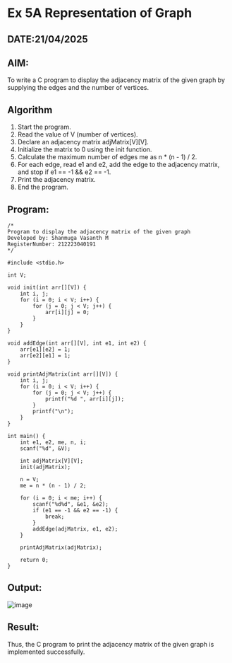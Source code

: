 # Ex 5A Representation of Graph
## DATE:21/04/2025
## AIM:
To write a C program to display the adjacency matrix of the given graph by supplying the edges and the number of vertices.

## Algorithm
1. Start the program.
2. Read the value of V (number of vertices).
3. Declare an adjacency matrix adjMatrix[V][V].
4. Initialize the matrix to 0 using the init function.
5. Calculate the maximum number of edges me as n * (n - 1) / 2.
6. For each edge, read e1 and e2, add the edge to the adjacency matrix, and stop if e1 == -1 && e2 == -1.
7. Print the adjacency matrix.
8. End the program.

## Program:
```
/*
Program to display the adjacency matrix of the given graph
Developed by: Shanmuga Vasanth M
RegisterNumber: 212223040191
*/

#include <stdio.h>

int V;

void init(int arr[][V]) {
    int i, j;
    for (i = 0; i < V; i++) {
        for (j = 0; j < V; j++) {
            arr[i][j] = 0;
        }
    }
}

void addEdge(int arr[][V], int e1, int e2) {
    arr[e1][e2] = 1;
    arr[e2][e1] = 1;
}

void printAdjMatrix(int arr[][V]) {
    int i, j;
    for (i = 0; i < V; i++) {
        for (j = 0; j < V; j++) {
            printf("%d ", arr[i][j]);
        }
        printf("\n");
    }
}

int main() {
    int e1, e2, me, n, i;
    scanf("%d", &V);

    int adjMatrix[V][V];
    init(adjMatrix);

    n = V;
    me = n * (n - 1) / 2;

    for (i = 0; i < me; i++) {
        scanf("%d%d", &e1, &e2);
        if (e1 == -1 && e2 == -1) {
            break;
        }
        addEdge(adjMatrix, e1, e2);
    }

    printAdjMatrix(adjMatrix);

    return 0;
}

```

## Output:

![image](https://github.com/user-attachments/assets/b2313ef0-0ec6-45fc-8ce6-adeecaf22504)

## Result:
Thus, the C program to print the adjacency matrix of the given graph is implemented successfully.
